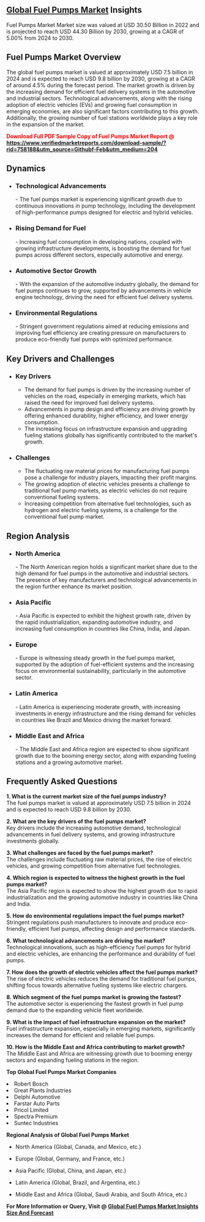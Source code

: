 <h2><a href="https://www.verifiedmarketreports.com/download-sample/?rid=758188&amp;utm_source=Githubf&amp;utm_medium=204" target="_blank">Global Fuel Pumps Market</a> Insights</h2><p>Fuel Pumps Market Market size was valued at USD 30.50 Billion in 2022 and is projected to reach USD 44.30 Billion by 2030, growing at a CAGR of 5.00% from 2024 to 2030.</p><p> <h2>Fuel Pumps Market Overview</h2> <p>The global fuel pumps market is valued at approximately USD 7.5 billion in 2024 and is expected to reach USD 9.8 billion by 2030, growing at a CAGR of around 4.5% during the forecast period. The market growth is driven by the increasing demand for efficient fuel delivery systems in the automotive and industrial sectors. Technological advancements, along with the rising adoption of electric vehicles (EVs) and growing fuel consumption in emerging economies, are also significant factors contributing to this growth. Additionally, the growing number of fuel stations worldwide plays a key role in the expansion of the market.</p> <p><strong><p><span class=""><span style="color: #ff0000;"><strong>Download Full PDF Sample Copy of Fuel Pumps Market Report</strong> @ </span><a href="https://www.verifiedmarketreports.com/download-sample/?rid=758188&amp;utm_source=Githubf-Feb&amp;utm_medium=204" target="_blank">https://www.verifiedmarketreports.com/download-sample/?rid=758188&amp;utm_source=Githubf-Feb&amp;utm_medium=204</a></span></p></strong></p> <h2>Dynamics</h2> <ul> <li><h3>Technological Advancements</h3> - The fuel pumps market is experiencing significant growth due to continuous innovations in pump technology, including the development of high-performance pumps designed for electric and hybrid vehicles.</li> <li><h3>Rising Demand for Fuel</h3> - Increasing fuel consumption in developing nations, coupled with growing infrastructure developments, is boosting the demand for fuel pumps across different sectors, especially automotive and energy.</li> <li><h3>Automotive Sector Growth</h3> - With the expansion of the automotive industry globally, the demand for fuel pumps continues to grow, supported by advancements in vehicle engine technology, driving the need for efficient fuel delivery systems.</li> <li><h3>Environmental Regulations</h3> - Stringent government regulations aimed at reducing emissions and improving fuel efficiency are creating pressure on manufacturers to produce eco-friendly fuel pumps with optimized performance.</li> </ul> <h2>Key Drivers and Challenges</h2> <ul> <li><h3>Key Drivers</h3> <ul> <li>The demand for fuel pumps is driven by the increasing number of vehicles on the road, especially in emerging markets, which has raised the need for improved fuel delivery systems.</li> <li>Advancements in pump design and efficiency are driving growth by offering enhanced durability, higher efficiency, and lower energy consumption.</li> <li>The increasing focus on infrastructure expansion and upgrading fueling stations globally has significantly contributed to the market's growth.</li> </ul> </li> <li><h3>Challenges</h3> <ul> <li>The fluctuating raw material prices for manufacturing fuel pumps pose a challenge for industry players, impacting their profit margins.</li> <li>The growing adoption of electric vehicles presents a challenge to traditional fuel pump markets, as electric vehicles do not require conventional fueling systems.</li> <li>Increasing competition from alternative fuel technologies, such as hydrogen and electric fueling systems, is a challenge for the conventional fuel pump market.</li> </ul> </li> </ul> <h2>Region Analysis</h2> <ul> <li><h3>North America</h3> - The North American region holds a significant market share due to the high demand for fuel pumps in the automotive and industrial sectors. The presence of key manufacturers and technological advancements in the region further enhance its market position.</li> <li><h3>Asia Pacific</h3> - Asia Pacific is expected to exhibit the highest growth rate, driven by the rapid industrialization, expanding automotive industry, and increasing fuel consumption in countries like China, India, and Japan.</li> <li><h3>Europe</h3> - Europe is witnessing steady growth in the fuel pumps market, supported by the adoption of fuel-efficient systems and the increasing focus on environmental sustainability, particularly in the automotive sector.</li> <li><h3>Latin America</h3> - Latin America is experiencing moderate growth, with increasing investments in energy infrastructure and the rising demand for vehicles in countries like Brazil and Mexico driving the market forward.</li> <li><h3>Middle East and Africa</h3> - The Middle East and Africa region are expected to show significant growth due to the booming energy sector, along with expanding fueling stations and a growing automotive market.</li> </ul> <h2>Frequently Asked Questions</h2> <p><strong>1. What is the current market size of the fuel pumps industry?</strong><br>The fuel pumps market is valued at approximately USD 7.5 billion in 2024 and is expected to reach USD 9.8 billion by 2030.</p> <p><strong>2. What are the key drivers of the fuel pumps market?</strong><br>Key drivers include the increasing automotive demand, technological advancements in fuel delivery systems, and growing infrastructure investments globally.</p> <p><strong>3. What challenges are faced by the fuel pumps market?</strong><br>The challenges include fluctuating raw material prices, the rise of electric vehicles, and growing competition from alternative fuel technologies.</p> <p><strong>4. Which region is expected to witness the highest growth in the fuel pumps market?</strong><br>The Asia Pacific region is expected to show the highest growth due to rapid industrialization and the growing automotive industry in countries like China and India.</p> <p><strong>5. How do environmental regulations impact the fuel pumps market?</strong><br>Stringent regulations push manufacturers to innovate and produce eco-friendly, efficient fuel pumps, affecting design and performance standards.</p> <p><strong>6. What technological advancements are driving the market?</strong><br>Technological innovations, such as high-efficiency fuel pumps for hybrid and electric vehicles, are enhancing the performance and durability of fuel pumps.</p> <p><strong>7. How does the growth of electric vehicles affect the fuel pumps market?</strong><br>The rise of electric vehicles reduces the demand for traditional fuel pumps, shifting focus towards alternative fueling systems like electric chargers.</p> <p><strong>8. Which segment of the fuel pumps market is growing the fastest?</strong><br>The automotive sector is experiencing the fastest growth in fuel pump demand due to the expanding vehicle fleet worldwide.</p> <p><strong>9. What is the impact of fuel infrastructure expansion on the market?</strong><br>Fuel infrastructure expansion, especially in emerging markets, significantly increases the demand for efficient and reliable fuel pumps.</p> <p><strong>10. How is the Middle East and Africa contributing to market growth?</strong><br>The Middle East and Africa are witnessing growth due to booming energy sectors and expanding fueling stations in the region.</p> </p><p><strong>Top Global Fuel Pumps Market Companies</strong></p><div data-test-id=""><p><li>Robert Bosch</li><li> Great Plants Industries</li><li> Delphi Automotive</li><li> Farstar Auto Parts</li><li> Pricol Limited</li><li> Spectra Premium</li><li> Suntec Industries</li></p><div><strong>Regional Analysis of&nbsp;Global Fuel Pumps Market</strong></div><ul><li dir="ltr"><p dir="ltr">North America&nbsp;(Global, Canada, and Mexico, etc.)</p></li><li dir="ltr"><p dir="ltr">Europe (Global, Germany, and France, etc.)</p></li><li dir="ltr"><p dir="ltr">Asia Pacific&nbsp;(Global, China, and Japan, etc.)</p></li><li dir="ltr"><p dir="ltr">Latin America&nbsp;(Global, Brazil, and Argentina, etc.)</p></li><li dir="ltr">Middle East and Africa&nbsp;(Global, Saudi Arabia, and South Africa, etc.)</li></ul><p><strong>For More Information or Query, Visit @&nbsp;</strong><strong><a href="https://www.verifiedmarketreports.com/product/fuel-pumps-market/?utm_source=Githubf&amp;utm_medium=204" target="_blank">Global Fuel Pumps Market Insights Size And Forecast</a></strong></p></div>
